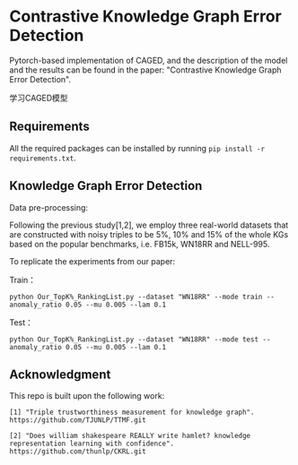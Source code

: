 # Contrastive Knowledge Graph Error Detection
Pytorch-based implementation of CAGED, and the description of the model and the results can be found in the paper: "Contrastive Knowledge Graph Error Detection".

学习CAGED模型

## Requirements

All the required packages can be installed by running `pip install -r requirements.txt`.

## Knowledge Graph Error Detection

Data pre-processing:

Following the previous study[1,2], we employ three real-world datasets that are constructed with noisy triples to be 5%, 10% and 15% of the whole KGs based on the popular benchmarks, i.e. FB15k, WN18RR and NELL-995.

To replicate the experiments from our paper:

Train：

`python Our_TopK%_RankingList.py --dataset "WN18RR" --mode train --anomaly_ratio 0.05 --mu 0.005 --lam 0.1`


Test：

`python Our_TopK%_RankingList.py --dataset "WN18RR" --mode test --anomaly_ratio 0.05 --mu 0.005 --lam 0.1`



## Acknowledgment
This repo is built upon the following work:
```
[1] "Triple trustworthiness measurement for knowledge graph".
https://github.com/TJUNLP/TTMF.git

[2] "Does william shakespeare REALLY write hamlet? knowledge representation learning with confidence".
https://github.com/thunlp/CKRL.git
```


